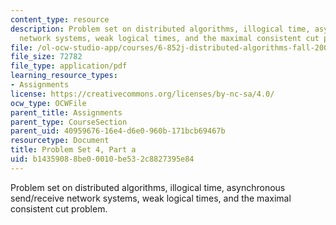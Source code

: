 ```yaml
---
content_type: resource
description: Problem set on distributed algorithms, illogical time, asynchronous send/receive
  network systems, weak logical times, and the maximal consistent cut problem.
file: /ol-ocw-studio-app/courses/6-852j-distributed-algorithms-fall-2009/b14359088be00010be532c8827395e84_MIT6_852JF09_pset4a.pdf
file_size: 72782
file_type: application/pdf
learning_resource_types:
- Assignments
license: https://creativecommons.org/licenses/by-nc-sa/4.0/
ocw_type: OCWFile
parent_title: Assignments
parent_type: CourseSection
parent_uid: 40959676-16e4-d6e0-960b-171bcb69467b
resourcetype: Document
title: Problem Set 4, Part a
uid: b1435908-8be0-0010-be53-2c8827395e84
---
```

Problem set on distributed algorithms, illogical time, asynchronous send/receive network systems, weak logical times, and the maximal consistent cut problem.